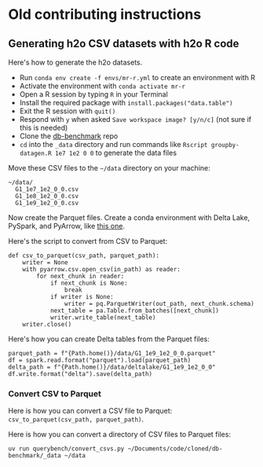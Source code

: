 # Old contributing instructions

## Generating h2o CSV datasets with h2o R code

Here's how to generate the h2o datasets.

* Run `conda env create -f envs/mr-r.yml` to create an environment with R
* Activate the environment with `conda activate mr-r`
* Open a R session by typing `R` in your Terminal
* Install the required package with `install.packages("data.table")`
* Exit the R session with `quit()`
* Respond with `y` when asked `Save workspace image? [y/n/c]` (not sure if this is needed)
* Clone the [db-benchmark](https://github.com/h2oai/db-benchmark) repo
* `cd` into the `_data` directory and run commands like `Rscript groupby-datagen.R 1e7 1e2 0 0` to generate the data files

Move these CSV files to the `~/data` directory on your machine:

```
~/data/
  G1_1e7_1e2_0_0.csv
  G1_1e8_1e2_0_0.csv
  G1_1e9_1e2_0_0.csv
```

Now create the Parquet files.  Create a conda environment with Delta Lake, PySpark, and PyArrow, like [this one](https://github.com/delta-io/delta-examples/blob/master/envs/pyspark-340-delta-240.yml).

Here's the script to convert from CSV to Parquet:

```
def csv_to_parquet(csv_path, parquet_path):
    writer = None
    with pyarrow.csv.open_csv(in_path) as reader:
        for next_chunk in reader:
            if next_chunk is None:
                break
            if writer is None:
                writer = pq.ParquetWriter(out_path, next_chunk.schema)
            next_table = pa.Table.from_batches([next_chunk])
            writer.write_table(next_table)
    writer.close()
```

Here's how you can create Delta tables from the Parquet files:

```
parquet_path = f"{Path.home()}/data/G1_1e9_1e2_0_0.parquet"
df = spark.read.format("parquet").load(parquet_path)
delta_path = f"{Path.home()}/data/deltalake/G1_1e9_1e2_0_0"
df.write.format("delta").save(delta_path)
```

### Convert CSV to Parquet

Here is how you can convert a CSV file to Parquet: `csv_to_parquet(csv_path, parquet_path)`.

Here is how you can convert a directory of CSV files to Parquet files:

```
uv run querybench/convert_csvs.py ~/Documents/code/cloned/db-benchmark/_data ~/data
```
